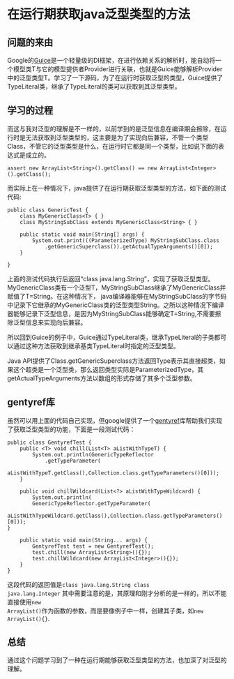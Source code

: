 在运行期获取java泛型类型的方法
========
## 问题的来由 ##
Google的[Guice](https://github.com/google/guice "Guice")是一个轻量级的DI框架，在进行依赖关系的解析时，能自动将一个模型类T与它的模型提供者Provider<T>进行关联，也就是Guice能够解析Provider<T>中的泛型类型T。学习了一下源码，为了在运行时获取泛型的类型，Guice提供了TypeLiteral<T>类，继承了TypeLiteral<T>的类可以获取到其泛型类型。

## 学习的过程 ##

而这与我对泛型的理解是不一样的，以前学到的是泛型信息在编译期会擦除，在运行时是无法获取到泛型类型的，这主要是为了实现向后兼容，不管一个类型Class<T>，不管它的泛型类型是什么，在运行时它都是同一个类型，比如说下面的表达式是成立的。

    assert new ArrayList<String>().getClass() == new ArrayList<Integer>().getClass();
    
而实际上在一种情况下，java提供了在运行期获取泛型类型的方法，如下面的测试代码:

    public class GenericTest {
    	class MyGenericClass<T> { }
    	class MyStringSubClass extends MyGenericClass<String> { }

    	public static void main(String[] args) {
        	System.out.print(((ParameterizedType) MyStringSubClass.class
            	.getGenericSuperclass()).getActualTypeArguments()[0]);
    	}

	}

上面的测试代码执行后返回“class java.lang.String”，实现了获取泛型类型。MyGenericClass类有一个泛型T，MyStringSubClass继承了MyGenericClass并赋值了T=String。在这种情况下， java编译器能够在MyStringSubClass的字节码中记录下它继承的MyGenericClass类的泛型类型String。之所以这种情况下编译器能够记录下泛型信息，是因为MyStringSubClass能够确定T=String,不需要擦除泛型信息来实现向后兼容。

所以回到Guice的例子中，Guice通过TypeLiteral<T>类，继承TypeLiteral<T>的子类都可以通过这种方法获取到继承基类TypeLiteral时指定的泛型类型。

Java API提供了Class.getGenericSuperclass方法返回Type表示其直接超类，如果这个超类是一个泛型类，那么返回类型实际是ParameterizedType，其getActualTypeArguments方法以数组的形式存储了其多个泛型参数。

## gentyref库 ##

虽然可以用上面的代码自己实现，但google提供了一个[gentyref](http://code.google.com/p/gentyref "gentyref")库帮助我们实现了获取泛型类型的功能，下面是一段测试代码：

    public class GentyrefTest {
    	public <T> void chill(List<T> aListWithTypeT) {
        	System.out.println(GenericTypeReflector
            	.getTypeParameter(
            	aListWithTypeT.getClass(),Collection.class.getTypeParameters()[0]));
    	}

    	public void chillWildcard(List<?> aListWithTypeWildcard) {
    		System.out.println(
    		GenericTypeReflector.getTypeParameter(
    		aListWithTypeWildcard.getClass(),Collection.class.getTypeParameters()[0]));
    }

    	public static void main(String... args) {
        	GentyrefTest test = new GentyrefTest();
        	test.chill(new ArrayList<String>(){});
        	test.chillWildcard(new ArrayList<Integer>(){});
    	}
	}

这段代码的返回值是<code>class java.lang.String class java.lang.Integer</code>
其中需要注意的是，其原理和刚才分析的是一样的，所以不能直接使用<code>new ArrayList<String>()</code>作为函数的参数，而是要像例子中一样，创建其子类，如<code>new ArrayList<String>(){}</code>.

## 总结 ##
通过这个问题学习到了一种在运行期能够获取泛型类型的方法，也加深了对泛型的理解。